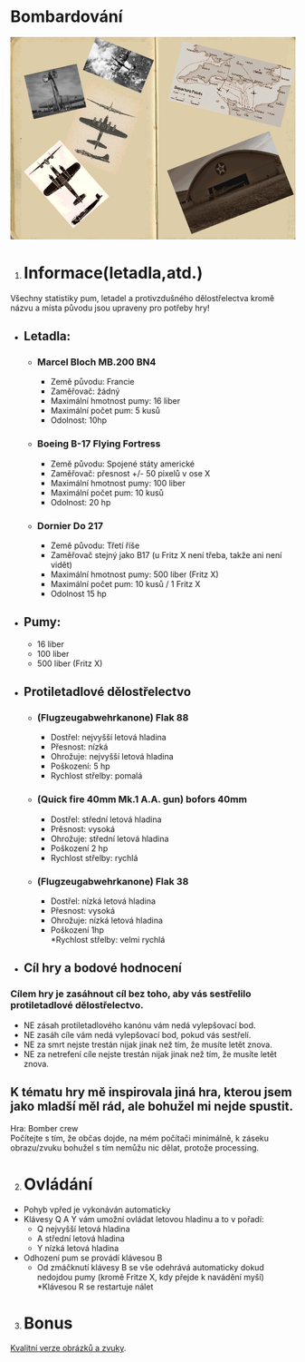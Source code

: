 # Bombardování
![Bombardovani, start picture](/data/loading.png)
1. # Informace(letadla,atd.) <br>

Všechny statistiky pum, letadel a protivzdušného dělostřelectva kromě názvu a místa původu jsou upraveny pro potřeby hry! <br>
* ## Letadla: <br>

	 * ### Marcel Bloch MB.200 BN4 <br>

		* Země původu: Francie <br>
		* Zaměřovač: žádný <br>
		* Maximální hmotnost pumy: 16 liber <br>
		* Maximální počet pum: 5 kusů <br>
		* Odolnost: 10hp <br>

	 * ### Boeing B-17 Flying Fortress <br>

		* Země původu: Spojené státy americké <br>
		* Zaměřovač:  přesnost +/- 50 pixelů v ose X <br>
		* Maximální hmotnost pumy: 100 liber <br>
		* Maximální počet pum: 10 kusů <br>
		* Odolnost: 20 hp <br>

	 * ### Dornier Do 217 <br>

		* Země původu: Třetí říše <br>
		* Zaměřovač stejný jako B17 (u Fritz X není třeba, takže ani není vidět) <br>
		* Maximální hmotnost pumy: 500 liber (Fritz X) <br>
		* Maximální počet pum: 10 kusů / 1 Fritz X <br>
		* Odolnost 15 hp <br>

* ## Pumy: <br> 

	* 16 liber <br>
	* 100 liber <br>
	* 500 liber (Fritz X) <br>

* ## Protiletadlové dělostřelectvo <br>

	* ### (Flugzeugabwehrkanone) Flak 88 <br>

		* Dostřel: nejvyšší letová hladina <br>
		* Přesnost: nízká <br>
		* Ohrožuje: nejvyšší letová hladina <br>
		* Poškození: 5 hp <br>
		* Rychlost střelby: pomalá <br>

	* ### (Quick fire 40mm Mk.1 A.A. gun) bofors 40mm <br>

		* Dostřel: střední letová hladina <br>
		* Prěsnost: vysoká <br>
		* Ohrožuje: střední letová hladina <br>
		* Poškození 2 hp <br>
		* Rychlost střelby: rychlá <br>

	* ### (Flugzeugabwehrkanone) Flak 38 <br>

		* Dostřel: nízká letová hladina <br>
		* Přesnost: vysoká <br>
		* Ohrožuje: nízká letová hladina <br>
		* Poškození 1hp <br>
		*Rychlost střelby: velmi rychlá	<br>

* ## Cíl hry a bodové hodnocení <br>

### Cílem hry je zasáhnout cíl bez toho, aby vás sestřelilo protiletadlové dělostřelectvo. <br>

* NE zásah protiletadlového kanónu vám nedá vylepšovací bod. <br>
* NE zasáh cíle vám nedá vylepšovací bod, pokud vás sestřelí. <br>
* NE za smrt nejste trestán nijak jinak než tím, že musíte letět znova. <br>
* NE za netrefení cíle nejste trestán nijak jinak než tím, že musíte letět znova.	<br>

## K tématu hry mě inspirovala jiná hra, kterou jsem jako mladší měl rád, ale bohužel mi nejde spustit. <br>

Hra: Bomber crew <br>
Počítejte s tím, že občas dojde, na mém počítači minimálně, k záseku obrazu/zvuku bohužel s tím nemůžu nic dělat, protože processing. <br>

2. # Ovládání <br>

* Pohyb vpřed je vykonáván automaticky <br>
* Klávesy Q A Y vám umožní ovládat letovou hladinu a to v pořadí: <br>
	* Q nejvyšší letová hladina <br>
	* A střední letová hladina <br>
	* Y nízká letová hladina <br>
* Odhození pum se provádí klávesou B <br>
	* Od zmáčknutí klávesy B se vše odehrává automaticky dokud nedojdou pumy (kromě Fritze X, kdy přejde k navádění myší) <br>
*Klávesou R se restartuje nálet <br>
3. # Bonus <br>

[Kvalitní verze obrázků a zvuky](https://github.com/vojvol/dodatkove-soubory/tree/master/Bombardovani/Kvalitní%20verze%20obrázků "Klikni").
